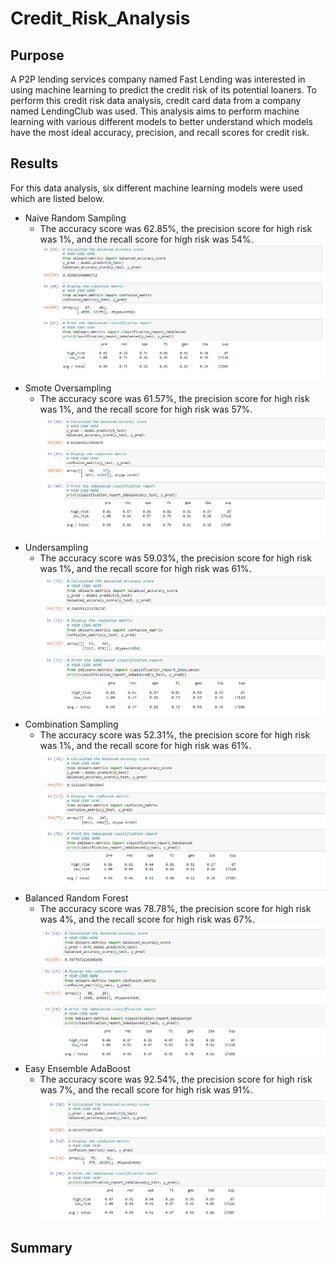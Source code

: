 # Credit_Risk_Analysis
## Purpose
A P2P lending services company named Fast Lending was interested in using machine learning to predict the credit risk of its potential loaners. To perform this credit risk data analysis, credit card data from a company named LendingClub was used. This analysis aims to perform machine learning with various different models to better understand which models have the most ideal accuracy, precision, and recall scores for credit risk. 
## Results
For this data analysis, six different machine learning models were used which are listed below.
* Naive Random Sampling
  * The accuracy score was 62.85%, the precision score for high risk was 1%, and the recall score for high risk was 54%.
![Naive Random Samplijng.PNG](https://github.com/tommy-chin/Credit_Risk_Analysis/blob/main/Images/Naive%20Random%20Samplijng.PNG)
* Smote Oversampling
  * The accuracy score was 61.57%, the precision score for high risk was 1%, and the recall score for high risk was 57%.
![Smote Oversampling.PNG](https://github.com/tommy-chin/Credit_Risk_Analysis/blob/main/Images/Smote%20Oversampling.PNG)
* Undersampling
  * The accuracy score was 59.03%, the precision score for high risk was 1%, and the recall score for high risk was 61%.
![Undersampling.PNG](https://github.com/tommy-chin/Credit_Risk_Analysis/blob/main/Images/Undersampling.PNG)
* Combination Sampling
  * The accuracy score was 52.31%, the precision score for high risk was 1%, and the recall score for high risk was 61%.
![Combination Sampling.PNG](https://github.com/tommy-chin/Credit_Risk_Analysis/blob/main/Images/Combination%20Sampling.PNG)
* Balanced Random Forest
  * The accuracy score was 78.78%, the precision score for high risk was 4%, and the recall score for high risk was 67%.
![Balanced Random Forest.PNG](https://github.com/tommy-chin/Credit_Risk_Analysis/blob/main/Images/Balanced%20Random%20Forest.PNG)
* Easy Ensemble AdaBoost
  * The accuracy score was 92.54%, the precision score for high risk was 7%, and the recall score for high risk was 91%.
![Easy Ensemble AdaBoost.PNG](https://github.com/tommy-chin/Credit_Risk_Analysis/blob/main/Images/Easy%20Ensemble%20AdaBoost.PNG)

## Summary
